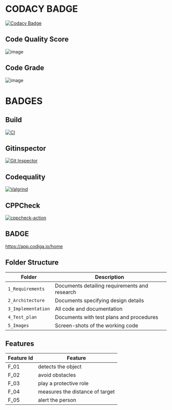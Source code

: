# CODACY BADGE

[![Codacy Badge](https://app.codacy.com/project/badge/Grade/ec12c7c4506f421b8b5c346368d66847)](https://www.codacy.com/gh/priya-147/M1_SmartBlindAssistant_UTIL/dashboard?utm_source=github.com&amp;utm_medium=referral&amp;utm_content=priya-147/M1_SmartBlindAssistant_UTIL&amp;utm_campaign=Badge_Grade)

## Code Quality Score
![image](https://user-images.githubusercontent.com/79265271/155772083-833247a7-244f-4e4d-a712-3b3505fd4f30.png)

## Code Grade
![image](https://user-images.githubusercontent.com/79265271/155772129-c9dac7d7-fe79-4d00-8275-ff2f54aa9d6a.png)


# BADGES
 ## Build
 [![CI](https://github.com/priya-147/M1_SmartBlindAssistant_UTIL/actions/workflows/built.yml/badge.svg)](https://github.com/priya-147/M1_SmartBlindAssistant_UTIL/actions/workflows/built.yml)
 
 ## Gitinspector
 [![Git Inspector](https://github.com/priya-147/M1_SmartBlindAssistant_UTIL/actions/workflows/gitinspector.yml/badge.svg)](https://github.com/priya-147/M1_SmartBlindAssistant_UTIL/actions/workflows/gitinspector.yml)

## Codequality
[![Valgrind](https://github.com/priya-147/M1_SmartBlindAssistant_UTIL/actions/workflows/codequality.yml/badge.svg)](https://github.com/priya-147/M1_SmartBlindAssistant_UTIL/actions/workflows/codequality.yml)

## CPPCheck
[![cppcheck-action](https://github.com/priya-147/M1_SmartBlindAssistant_UTIL/actions/workflows/cpp.yml/badge.svg)](https://github.com/priya-147/M1_SmartBlindAssistant_UTIL/actions/workflows/cpp.yml)

## BADGE
https://app.codiga.io/home

## Folder Structure
Folder             | Description
-------------------| -----------------------------------------
`1_Requirements`   | Documents detailing requirements and research
`2_Architecture`   | Documents specifying design details
`3_Implementation` | All code and documentation
`4_Test_plan`      | Documents with test plans and procedures
`5_Images`         | Screen-shots of the working code
##  Features
| Feature Id | Feature |
| -----------|---------|
|F_01| detects the object | |
|F_02|avoid obstacles |
|F_03| play a protective role |
|F_04| measures the distance of target |
|F_05| alert the person |
